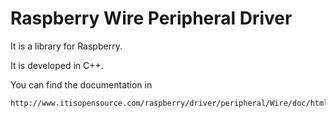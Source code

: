 Raspberry Wire Peripheral Driver
================

It is a library for Raspberry. 

It is developed in C++.

You can find the documentation in

	http://www.itisopensource.com/raspberry/driver/peripheral/Wire/doc/html/
